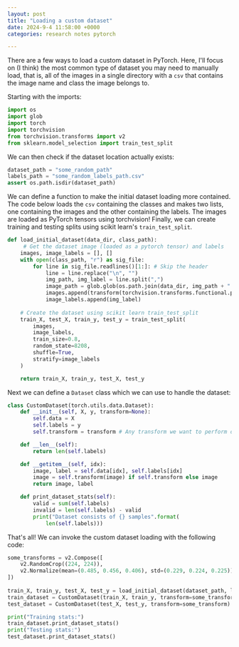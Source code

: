```yaml
---
layout: post
title: "Loading a custom dataset"
date: 2024-9-4 11:58:00 +0000
categories: research notes pytorch

---
```


There are a few ways to load a custom dataset in PyTorch. Here, I'll focus on (I think) the most common type of dataset you may need to manually load, that is, all of the images in a single directory with a `csv` that contains the image name and class the image belongs to.

Starting with the imports:
```python
import os
import glob
import torch
import torchvision
from torchvision.transforms import v2
from sklearn.model_selection import train_test_split
```
We can then check if the dataset location actually exists:
```python
dataset_path = "some_random_path"
labels_path = "some_random_labels_path.csv"
assert os.path.isdir(dataset_path)
```
We can define a function to make the initial dataset loading more contained. The code below loads the `csv` containing the classes and makes two lists, one containing the images and the other containing the labels. The images are loaded as PyTorch tensors using torchvision! Finally, we can create training and testing splits using scikit learn's `train_test_split`. 

```python
def load_initial_dataset(data_dir, class_path):
     # Get the dataset image (loaded as a pytorch tensor) and labels
    images, image_labels = [], []
    with open(class_path, "r") as sig_file:
        for line in sig_file.readlines()[1:]: # Skip the header
            line = line.replace("\n", "")
            img_path, img_label = line.split(",")
            image_path = glob.glob(os.path.join(data_dir, img_path + ".png"))
            images.append(transform(torchvision.transforms.functional.pil_to_tensor(PIL.Image.open(image_path))))
            image_labels.append(img_label)
    
    # Create the dataset using scikit learn train_test_split
    train_X, test_X, train_y, test_y = train_test_split(
        images, 
        image_labels, 
        train_size=0.8, 
        random_state=8208, 
        shuffle=True, 
        stratify=image_labels
    )

    return train_X, train_y, test_X, test_y
```
Next we can define a `Dataset` class which we can use to handle the dataset:
```python
class CustomDataset(torch.utils.data.Dataset):
    def __init__(self, X, y, transform=None):
        self.data = X
        self.labels = y
        self.transform = transform # Any transform we want to perform on data loading!

    def __len__(self):
        return len(self.labels)

    def __getitem__(self, idx):
        image, label = self.data[idx], self.labels[idx]
        image = self.transform(image) if self.transform else image
        return image, label

    def print_dataset_stats(self):
        valid = sum(self.labels)
        invalid = len(self.labels) - valid
        print("Dataset consists of {} samples".format(
            len(self.labels)))
```
That's all! We can invoke the custom dataset loading with the following code:
```python
some_transforms = v2.Compose([
    v2.RandomCrop((224, 224)),
    v2.Normalize(mean=(0.485, 0.456, 0.406), std=(0.229, 0.224, 0.225)),
])
        
train_X, train_y, test_X, test_y = load_initial_dataset(dataset_path, labels_path)
train_dataset = CustomDataset(train_X, train_y, transform=some_transform)
test_dataset = CustomDataset(test_X, test_y, transform=some_transform)

print("Training stats:")
train_dataset.print_dataset_stats()
print("Testing stats:")
test_dataset.print_dataset_stats()
```

